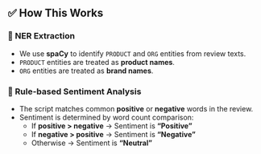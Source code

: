 ## ✅ How This Works

### 🧠 NER Extraction
- We use **spaCy** to identify `PRODUCT` and `ORG` entities from review texts.
- `PRODUCT` entities are treated as **product names**.
- `ORG` entities are treated as **brand names**.

### 💬 Rule-based Sentiment Analysis
- The script matches common **positive** or **negative** words in the review.
- Sentiment is determined by word count comparison:
  - If **positive > negative** → Sentiment is **“Positive”**
  - If **negative > positive** → Sentiment is **“Negative”**
  - Otherwise → Sentiment is **“Neutral”**
